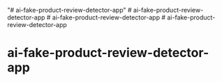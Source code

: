 "# ai-fake-product-review-detector-app" 
#   a i - f a k e - p r o d u c t - r e v i e w - d e t e c t o r - a p p  
 #   a i - f a k e - p r o d u c t - r e v i e w - d e t e c t o r - a p p  
 # ai-fake-product-review-detector-app
# ai-fake-product-review-detector-app
